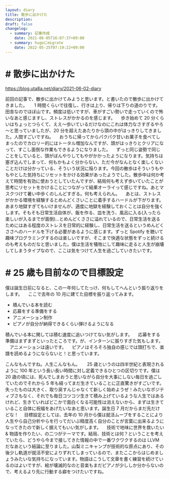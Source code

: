 ```yaml
---
layout: diary
title: 散歩に出かけた
description: 
draft: false
changelog:
  - summary: 記事作成
    date: 2021-06-05T16:07:37+09:00
  - summary: hugoにmigrate
    date: 2022-05-25T07:19:22+09:00
---
```


# # 散歩に出かけた

https://blog.uta8a.net/diary/2021-06-02-diary

前回の記事で、散歩に出かけてみようと思います。と書いたので散歩に出かけてきました。
　 1 時間くらいで往復し、行きは上り、帰りは下りの道のりです。田舎なのでほぼ山です。頻度は低いですが、車がすごい勢いで走っていくので怖いなあと感じますし、ストレスがかかるのを感じます。
　歩き始めて 20 分くらいはちょっとつらくて、ええ～歩いているだけなのにこれは体力なさすぎるやろ～と思っていましたが、20 分を超えたあたりから頭の中がはっきりしてきました。人間すごいですね。
　おうちに帰ってからパクパク甘いお菓子を食べてしまったのでカロリー的にはトータル増加なんですが、頭がはっきりとクリアになって、すこし面倒な作業もできるようになりました。
　ずっと同じ姿勢で同じことをしていると、頭がぼんやりしてもやがかかったようになります。気持ちは塞ぎ込んでしまって、何もかもよく分からない、ただ今がなんとなく楽しくないことだけは分かっている、そういう状況に陥ります。今回の散歩はそういうもやもやとした気持ちにリセットをかける効果があったようでした。散歩中は何か考えて時間を有効に使おうとしていたんですが、結局何も考えず歩いていたことが思考にリセットをかけることにつながって結果オーライって感じですね。あとマスクつけて暑い中歩くのしんどすぎる。何も考えられん。
　あとは、ストレスがかかる環境を経験するとめんどくさいことに着手するハードルが下がります。あまり地獄すぎてもいけませんが、適度に地獄を経験しておくことは自分を強くします。そもそも日常生活自体が、飯を作る、皿を洗う、風呂に入る(入ったら楽しいが入るまでが面倒)...とめんどくささに溢れているので、日常生活を送るためにはある程度のストレスを日常的に経験し、日常生活を送るというめんどくささへのハードルを下げる必要があるように感じます。ずっと Spotify を聴いて趣味プログラミングするのは楽しいですが、そこまで快適な状態をずっと続けるのも考えものだなと思いました。僕は生活を犠牲にして趣味に走ると人生が崩壊してしまうタイプなので、ここは気をつけて人生を過ごしていきたいです。

# # 25 歳も目前なので目標設定

僕は誕生日前になると、この一年何してたっけ、何もしてへんという振り返りをします。
　ここで去年の 10 月に建てた目標を振り返ってみます。

- 積んでいる本を読む
- 応募をする準備をする
- アニメーション制作
- ピアノが自分が納得できるくらい弾けるようになる

積んでいる本に関しては積む速度に追いつけてない気がします。
　応募をする準備はまずまずといったところです。が、インターンに振りすぎた気もします。
　アニメーションは遠いです。
　ピアノはそろそろ独自の感じでは頭打ちで、楽譜を読めるようにならないと！と思っています。

こんなもんですね。人生こんなもん。
　 25 歳というのは四半世紀と表現されるように 100 年という長い長い時間に対し定義できるひとつの区切りです。僕は 20 歳の頃には、死んでしまおうと思いながら自分を大事にしない毎日を過ごしていたのでそれから 5 年も経ってまだ生きていることに正直驚きがすごいです。失ったものは大きく、取り戻すんじゃなくて新しく始めようぜ！みたいなポジティブさもなく、それでも毎日コツコツ生きて積み上げているような人生ではあるけれど、生きていればどこかで面白くなる可能性は消えないから、まずは生きていること自体に祝福をあげたいなあと思います。誕生日 7 月だからまだ先だけどな！
　目標設定としては、去年の 10 月から僕は就活ムーブをすることにより人生やら自己分析やらを行ってだいぶ精度高く自分のことが言葉に出来るようになってきたので新しく据えてもいい気がします。
　技術で地味に世界を救いたい & 物語を作りたい、の二つがテーマです。結局、技術とは何？ということを考えていたら、どうやら今まで接してきた情報の中で一番ワクワクするのは LLVM だなあという結論に至りました。山梨ミニキャンプが技術的な原点にあり、その後少し軌道が就活不安によりずれてしまっているので、またここからはじめましょうみたいな気持ちになっています。物語はこうして文章を書く練習を続けているのはよいですが、絵が壊滅的なのと音楽もまだピアノが少ししか分からないので、考えるより先に行動する癖をつけたいですね。